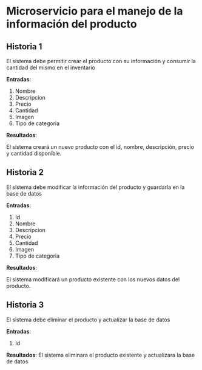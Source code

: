 # Microservicio para el manejo de la información del producto


## Historia 1

El sistema debe permitir crear el producto con su información y consumir la cantidad del mismo en el inventario

**Entradas**:
1. Nombre
2. Descripcion
3. Precio
4. Cantidad
5. Imagen
6. Tipo de categoria

**Resultados**:

El sistema  creará un nuevo producto con el id, nombre, descripción, precio y cantidad disponible.


## Historia 2

El sistema debe modificar la información del producto y guardarla en la base de datos

**Entradas**:

1. Id
2. Nombre
3. Descripcion
4. Precio
5. Cantidad
6. Imagen
7. Tipo de categoria

**Resultados**:

El sistema  modificará un producto existente con los nuevos datos del producto.

## Historia 3

El sistema debe eliminar el producto y actualizar la base de datos

**Entradas**:

1. Id

**Resultados**:
El sistema eliminara el producto existente y actualizara la base de datos 

